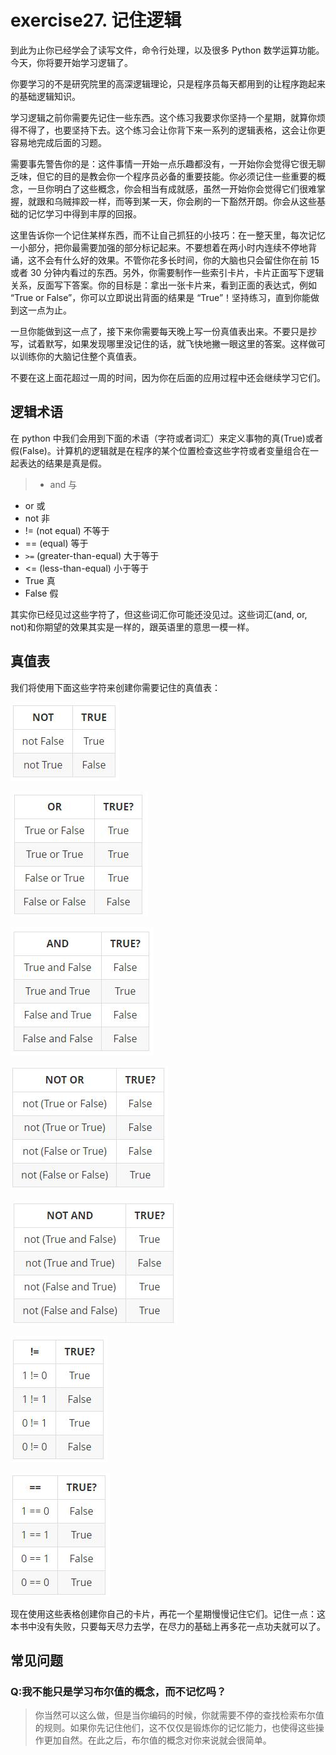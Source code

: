# exercise27. 记住逻辑
到此为止你已经学会了读写文件，命令行处理，以及很多 Python 数学运算功能。今天，你将要开始学习逻辑了。

你要学习的不是研究院里的高深逻辑理论，只是程序员每天都用到的让程序跑起来的基础逻辑知识。

学习逻辑之前你需要先记住一些东西。这个练习我要求你坚持一个星期，就算你烦得不得了，也要坚持下去。这个练习会让你背下来一系列的逻辑表格，这会让你更容易地完成后面的习题。

需要事先警告你的是：这件事情一开始一点乐趣都没有，一开始你会觉得它很无聊乏味，但它的目的是教会你一个程序员必备的重要技能。你必须记住一些重要的概念，一旦你明白了这些概念，你会相当有成就感，虽然一开始你会觉得它们很难掌握，就跟和乌贼摔跤一样，而等到某一天，你会刷的一下豁然开朗。你会从这些基础的记忆学习中得到丰厚的回报。

这里告诉你一个记住某样东西，而不让自己抓狂的小技巧：在一整天里，每次记忆一小部分，把你最需要加强的部分标记起来。不要想着在两小时内连续不停地背诵，这不会有什么好的效果。不管你花多长时间，你的大脑也只会留住你在前 15 或者 30 分钟内看过的东西。另外，你需要制作一些索引卡片，卡片正面写下逻辑关系，反面写下答案。你的目标是：拿出一张卡片来，看到正面的表达式，例如 “True or False”，你可以立即说出背面的结果是 “True”！坚持练习，直到你能做到这一点为止。

一旦你能做到这一点了，接下来你需要每天晚上写一份真值表出来。不要只是抄写，试着默写，如果发现哪里没记住的话，就飞快地撇一眼这里的答案。这样做可以训练你的大脑记住整个真值表。

不要在这上面花超过一周的时间，因为你在后面的应用过程中还会继续学习它们。

## 逻辑术语

在 python 中我们会用到下面的术语（字符或者词汇）来定义事物的真(True)或者假(False)。计算机的逻辑就是在程序的某个位置检查这些字符或者变量组合在一起表达的结果是真是假。

> - and 与
- or 或
- not 非
- != (not equal) 不等于
- == (equal) 等于
- `>=` (greater-than-equal) 大于等于
- <= (less-than-equal) 小于等于
- True 真
- False 假

其实你已经见过这些字符了，但这些词汇你可能还没见过。这些词汇(and, or, not)和你期望的效果其实是一样的，跟英语里的意思一模一样。

## 真值表

我们将使用下面这些字符来创建你需要记住的真值表：

![](images/6.jpg)

![](images/7.jpg)

![](images/8.jpg)

![](images/9.jpg)

![](images/10.jpg)

![](images/11.jpg)

![](images/12.jpg)

现在使用这些表格创建你自己的卡片，再花一个星期慢慢记住它们。记住一点：这本书中没有失败，只要每天尽力去学，在尽力的基础上再多花一点功夫就可以了。

## 常见问题

### Q:我不能只是学习布尔值的概念，而不记忆吗？

> 你当然可以这么做，但是当你编码的时候，你就需要不停的查找检索布尔值的规则。如果你先记住他们，这不仅仅是锻炼你的记忆能力，也使得这些操作更加自然。在此之后，布尔值的概念对你来说就会很简单。